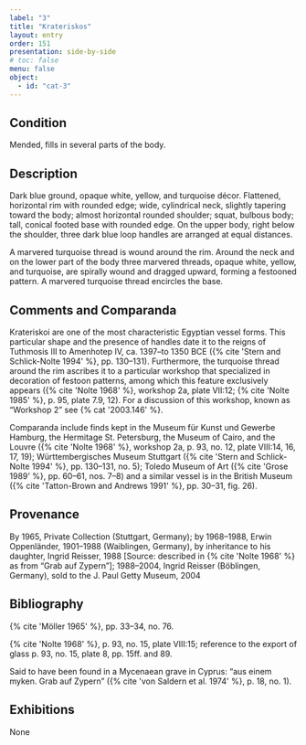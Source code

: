 ```yaml
---
label: "3"
title: "Krateriskos"
layout: entry
order: 151
presentation: side-by-side
# toc: false
menu: false
object:
  - id: "cat-3"
---
```


## Condition

Mended, fills in several parts of the body.

## Description

Dark blue ground, opaque white, yellow, and turquoise décor. Flattened, horizontal rim with rounded edge; wide, cylindrical neck, slightly tapering toward the body; almost horizontal rounded shoulder; squat, bulbous body; tall, conical footed base with rounded edge. On the upper body, right below the shoulder, three dark blue loop handles are arranged at equal distances.

A marvered turquoise thread is wound around the rim. Around the neck and on the lower part of the body three marvered threads, opaque white, yellow, and turquoise, are spirally wound and dragged upward, forming a festooned pattern. A marvered turquoise thread encircles the base.

## Comments and Comparanda

Krateriskoi are one of the most characteristic Egyptian vessel forms. This particular shape and the presence of handles date it to the reigns of Tuthmosis III to Amenhotep IV, ca. 1397–to 1350 BCE ({% cite 'Stern and Schlick-Nolte 1994' %}, pp. 130–131). Furthermore, the turquoise thread around the rim ascribes it to a particular workshop that specialized in decoration of festoon patterns, among which this feature exclusively appears ({% cite 'Nolte 1968' %}, workshop 2a, plate VII:12; {% cite 'Nolte 1985' %}, p. 95, plate 7.9, 12). For a discussion of this workshop, known as “Workshop 2” see {% cat '2003.146' %}.

Comparanda include finds kept in the Museum für Kunst und Gewerbe Hamburg, the Hermitage St. Petersburg, the Museum of Cairo, and the Louvre ({% cite 'Nolte 1968' %}, workshop 2a, p. 93, no. 12, plate VIII:14, 16, 17, 19); Württembergisches Museum Stuttgart ({% cite 'Stern and Schlick-Nolte 1994' %}, pp. 130–131, no. 5); Toledo Museum of Art ({% cite 'Grose 1989' %}, pp. 60–61, nos. 7–8) and a similar vessel is in the British Museum ({% cite 'Tatton-Brown and Andrews 1991' %}, pp. 30–31, fig. 26).

## Provenance

By 1965, Private Collection (Stuttgart, Germany); by 1968–1988, Erwin Oppenländer, 1901–1988 (Waiblingen, Germany), by inheritance to his daughter, Ingrid Reisser, 1988 [Source: described in {% cite 'Nolte 1968' %} as from “Grab auf Zypern”]; 1988–2004, Ingrid Reisser (Böblingen, Germany), sold to the J. Paul Getty Museum, 2004

## Bibliography

{% cite 'Möller 1965' %}, pp. 33–34, no. 76.

{% cite 'Nolte 1968' %}, p. 93, no. 15, plate VIII:15; reference to the export of glass p. 93, no. 15, plate 8, pp. 15ff. and 89.

Said to have been found in a Mycenaean grave in Cyprus: “aus einem myken. Grab auf Zypern” ({% cite 'von Saldern et al. 1974' %}, p. 18, no. 1).

## Exhibitions

None